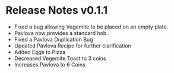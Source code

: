 # Release Notes v0.1.1

- Fixed a bug allowing Vegemite to be placed on an empty plate.
- Pavlova now provides a standard hob.
- Fixed a Pavlova Duplication Bug
- Updated Pavlova Recipe for further clarification
- Added Eggs to Pizza
- Decreased Vegemite Toast to 3 coins
- Increases Pavlova to 6 Coins